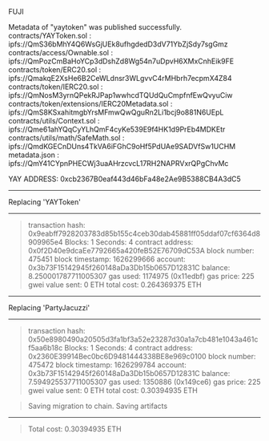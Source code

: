 FUJI

Metadata of "yaytoken" was published successfully.
contracts/YAYToken.sol :
ipfs://QmS36bMhY4Q6WsGjUEk8ufhgdedD3dV71YbZjSdy7sgGmz
contracts/access/Ownable.sol :
ipfs://QmPozCmBaHoYCp3dDshZd8Wg54n7uDpvH6XMxCnhEik9FE
contracts/token/ERC20.sol :
ipfs://QmakqE2XsHe6B2CeWLdnsr3WLgvvC4rMHbrh7ecpmX4Z84
contracts/token/IERC20.sol :
ipfs://QmNosM3yrnQPekRJPap1wwhcdTQUdQuCmpfnfEwQvyuCiw
contracts/token/extensions/IERC20Metadata.sol :
ipfs://QmS8KSxahitmgbYrsMFmwQwQguRn2Li1bcj9o881N6UEpL
contracts/utils/Context.sol :
ipfs://Qme61ahYQqCyYLhQmF4cyKe539E9f4HK1d9PrEb4MDKEtr
contracts/utils/math/SafeMath.sol :
ipfs://QmdKGECnDUns4TkVA6iFGhC9oHf5PdUAe9SADVfSw1UCHM
metadata.json :
ipfs://QmY41CYpnPHECWj3uaAHrzcvcL17RH2NAPRVxrQPgChvMc

YAY ADDRESS: 0xcb2367B0eaf443d46bFa48e2Ae9B5388CB4A3dC5

---

Replacing 'YAYToken'

---

> transaction hash: 0x9eabff7928203783d85b155c4ceb30dab45881ff05ddaf07cf6364d8909965e4
> Blocks: 1 Seconds: 4
> contract address: 0x0f2D40e9dcaEe7792665a420feB52E76709dC53A
> block number: 475451
> block timestamp: 1626299666
> account: 0x3b73F15142945f260148aDa3Db15b0657D12831C
> balance: 8.250001787711005307
> gas used: 1174975 (0x11edbf)
> gas price: 225 gwei
> value sent: 0 ETH
> total cost: 0.264369375 ETH

---

Replacing 'PartyJacuzzi'

---

> transaction hash: 0x50e8980490a20505d3fa1bf3a52e23287d30a1a7cb481e1043a461cf5aa6b18c
> Blocks: 1 Seconds: 4
> contract address: 0x2360E39914Bec0bc6D9481444338BE8e969c0100
> block number: 475472
> block timestamp: 1626299784
> account: 0x3b73F15142945f260148aDa3Db15b0657D12831C
> balance: 7.594925537711005307
> gas used: 1350886 (0x149ce6)
> gas price: 225 gwei
> value sent: 0 ETH
> total cost: 0.30394935 ETH

> Saving migration to chain.
> Saving artifacts

---

> Total cost: 0.30394935 ETH
